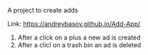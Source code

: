 A project to create adds

Link: https://andreybasov.github.io/Add-App/

1) After a click on a plus a new ad is created 
2) After a clicl on a trash bin an ad is deleted 
